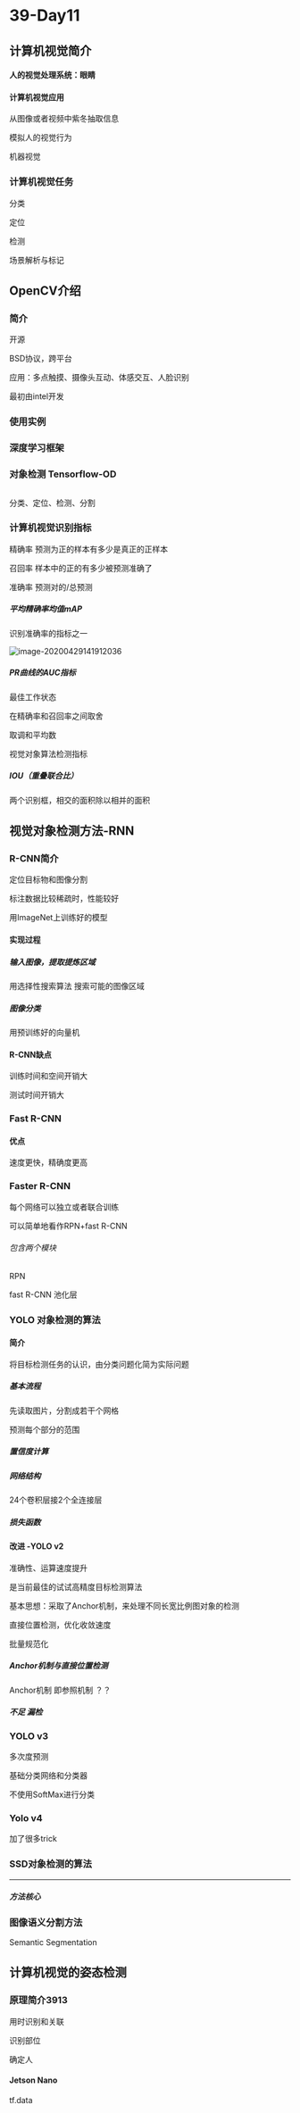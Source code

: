 # 39-Day11

## 计算机视觉简介

#### 人的视觉处理系统：眼睛

#### 计算机视觉应用

从图像或者视频中紫冬抽取信息

模拟人的视觉行为

机器视觉

### 计算机视觉任务

分类

定位

检测

场景解析与标记



## OpenCV介绍

### 简介

开源

BSD协议，跨平台

应用：多点触摸、摄像头互动、体感交互、人脸识别

最初由intel开发

### 使用实例

### 深度学习框架

### 对象检测 Tensorflow-OD



## 

分类、定位、检测、分割

### 计算机视觉识别指标

精确率  预测为正的样本有多少是真正的正样本  

召回率   样本中的正的有多少被预测准确了

准确率   预测对的/总预测

##### 平均精确率均值mAP

识别准确率的指标之一

![image-20200429141912036](C:\Users\huawei\AppData\Roaming\Typora\typora-user-images\image-20200429141912036.png)

##### PR曲线的AUC指标

最佳工作状态

在精确率和召回率之间取舍

取调和平均数

视觉对象算法检测指标

##### IOU（重叠联合比）

两个识别框，相交的面积除以相并的面积

## 视觉对象检测方法-RNN

### R-CNN简介

定位目标物和图像分割

标注数据比较稀疏时，性能较好

用ImageNet上训练好的模型

#### 实现过程

##### 输入图像，提取提炼区域

用选择性搜索算法  搜索可能的图像区域

##### 图像分类

用预训练好的向量机



#### R-CNN缺点

训练时间和空间开销大

测试时间开销大

### Fast R-CNN 

#### 优点

速度更快，精确度更高

### Faster R-CNN

每个网络可以独立或者联合训练

可以简单地看作RPN+fast R-CNN

###### 包含两个模块

RPN  

fast R-CNN 池化层

### YOLO 对象检测的算法

#### 简介

将目标检测任务的认识，由分类问题化简为实际问题

##### 基本流程

先读取图片，分割成若干个网格

预测每个部分的范围

##### 置信度计算

##### 网络结构

24个卷积层接2个全连接层

##### 损失函数

#### 改进 -YOLO v2

准确性、运算速度提升

是当前最佳的试试高精度目标检测算法

基本思想：采取了Anchor机制，来处理不同长宽比例图对象的检测



直接位置检测，优化收敛速度

批量规范化

##### Anchor机制与直接位置检测

Anchor机制  即参照机制  ？？

##### 不足 漏检

### YOLO v3

多次度预测

基础分类网络和分类器

不使用SoftMax进行分类

### Yolo v4

加了很多trick



### SSD对象检测的算法

****

##### 方法核心



### 图像语义分割方法

Semantic Segmentation



## 计算机视觉的姿态检测

### 原理简介3913

用时识别和关联

识别部位

确定人



#### Jetson Nano

tf.data

